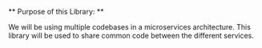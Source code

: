** Purpose of this Library: **

We will be using multiple codebases in a microservices architecture.
This library will be used to share common code between the different services.
